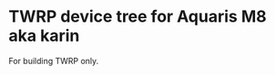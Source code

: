TWRP device tree for Aquaris M8 aka karin
========================================================

For building TWRP only.

